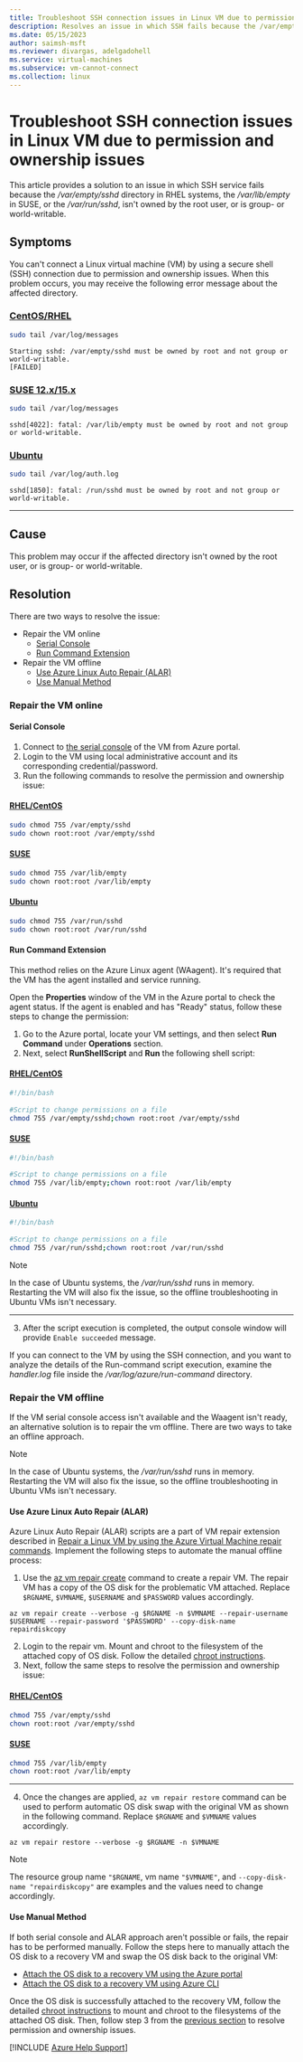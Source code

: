 ```yaml
---
title: Troubleshoot SSH connection issues in Linux VM due to permission and ownership issues 
description: Resolves an issue in which SSH fails because the /var/empty/sshd, or /var/lib/empty, or /var/run/sshd directory isn't owned by the root user, or is group- or world-writable.
ms.date: 05/15/2023
author: saimsh-msft
ms.reviewer: divargas, adelgadohell
ms.service: virtual-machines
ms.subservice: vm-cannot-connect
ms.collection: linux
---
```


# Troubleshoot SSH connection issues in Linux VM due to permission and ownership issues

This article provides a solution to an issue in which SSH service fails because the _/var/empty/sshd_ directory in RHEL systems, the _/var/lib/empty_ in SUSE, or the _/var/run/sshd_, isn't owned by the root user, or is group- or world-writable.

## Symptoms

You can't connect a Linux virtual machine (VM) by using a secure shell (SSH) connection due to permission and ownership issues. When this problem occurs, you may receive the following error message about the affected directory.

### [CentOS/RHEL](#tab/rhelsymp)

```bash
sudo tail /var/log/messages
```

```output
Starting sshd: /var/empty/sshd must be owned by root and not group or world-writable.  
[FAILED]
```

### [SUSE 12.x/15.x](#tab/slessymp)

```bash
sudo tail /var/log/messages
```

```output
sshd[4022]: fatal: /var/lib/empty must be owned by root and not group or world-writable.
```

### [Ubuntu](#tab/ubuntusymp)

```bash
sudo tail /var/log/auth.log
```

```output
sshd[1850]: fatal: /run/sshd must be owned by root and not group or world-writable.
```

---

## Cause

This problem may occur if the affected directory isn't owned by the root user, or is group- or world-writable.

## Resolution

There are two ways to resolve the issue:

* Repair the VM online
  * [Serial Console](#onlinetroubleshooting-serialconsole)
  * [Run Command Extension](#onlinetroubleshooting-runcommand)
* Repair the VM offline
  * [Use Azure Linux Auto Repair (ALAR)](#offlinetroubleshooting-repairvm)
  * [Use Manual Method](#offlinetroubleshooting-manualvm)

### <a id="onlinetroubleshooting"></a>Repair the VM online

#### <a id="onlinetroubleshooting-serialconsole"></a>Serial Console

1. Connect to [the serial console](./serial-console-linux.md) of the VM from Azure portal.
2. Login to the VM using local administrative account and its corresponding credential/password.
3. Run the following commands to resolve the permission and ownership issue:

#### [RHEL/CentOS](#tab/rhelts1)

```bash
sudo chmod 755 /var/empty/sshd
sudo chown root:root /var/empty/sshd
```

#### [SUSE](#tab/slests1)

```bash
sudo chmod 755 /var/lib/empty
sudo chown root:root /var/lib/empty
```

#### [Ubuntu](#tab/ubuntuts1)

```bash
sudo chmod 755 /var/run/sshd
sudo chown root:root /var/run/sshd
```

#### <a id="onlinetroubleshooting-runcommand"></a>Run Command Extension

This method relies on the Azure Linux agent (WAagent). It's required that the VM has the agent installed and service running.

Open the **Properties** window of the VM in the Azure portal to check the agent status. If the agent is enabled and has "Ready" status, follow these steps to change the permission:

1. Go to the Azure portal, locate your VM settings, and then select **Run Command**  under **Operations** section.
2. Next, select **RunShellScript** and **Run** the following shell script:

#### [RHEL/CentOS](#tab/rhelts2)

```bash
#!/bin/bash
    
#Script to change permissions on a file
chmod 755 /var/empty/sshd;chown root:root /var/empty/sshd
```

#### [SUSE](#tab/slests2)

```bash
#!/bin/bash
    
#Script to change permissions on a file
chmod 755 /var/lib/empty;chown root:root /var/lib/empty
```

#### [Ubuntu](#tab/ubuntuts2)

```bash
#!/bin/bash
    
#Script to change permissions on a file
chmod 755 /var/run/sshd;chown root:root /var/run/sshd
```

> [!NOTE]
> In the case of Ubuntu systems, the _/var/run/sshd_ runs in memory. Restarting the VM will also fix the issue, so the offline troubleshooting in Ubuntu VMs isn't necessary.

---

3. After the script execution is completed, the output console window will provide `Enable succeeded` message.

If you can connect to the VM by using the SSH connection, and you want to analyze the details of the Run-command script execution, examine the _handler.log_ file inside the _/var/log/azure/run-command_ directory.

### <a id="offlinetroubleshooting"></a>Repair the VM offline

If the VM serial console access isn't available and the Waagent isn't ready, an alternative solution is to repair the vm offline. There are two ways to take an offline approach.

> [!NOTE]
> In the case of Ubuntu systems, the _/var/run/sshd_ runs in memory. Restarting the VM will also fix the issue, so the offline troubleshooting in Ubuntu VMs isn't necessary.

#### <a id="offlinetroubleshooting-repairvm"></a>Use Azure Linux Auto Repair (ALAR)

Azure Linux Auto Repair (ALAR) scripts are a part of VM repair extension described in [Repair a Linux VM by using the Azure Virtual Machine repair commands](./repair-linux-vm-using-azure-virtual-machine-repair-commands.md).
Implement the following steps to automate the manual offline process:

1. Use the [az vm repair create](/cli/azure/vm/repair#az-vm-repair-create) command to create a repair VM. The repair VM has a copy of the OS disk for the problematic VM attached. Replace `$RGNAME`, `$VMNAME`, `$USERNAME` and `$PASSWORD` values accordingly.

```azurecli-interactive
az vm repair create --verbose -g $RGNAME -n $VMNAME --repair-username $USERNAME --repair-password '$PASSWORD' --copy-disk-name  repairdiskcopy
 ```

2. Login to the repair vm. Mount and chroot to the filesystem of the attached copy of OS disk. Follow the detailed [chroot instructions](./chroot-environment-linux.md).
3. Next, follow the same steps to resolve the permission and ownership issue:

#### [RHEL/CentOS](#tab/rhelts3)

```bash
chmod 755 /var/empty/sshd
chown root:root /var/empty/sshd
```

#### [SUSE](#tab/slests3)

```bash
chmod 755 /var/lib/empty
chown root:root /var/lib/empty
```

---

4. Once the changes are applied, `az vm repair restore` command can be used to perform automatic OS disk swap with the original VM as shown in the following command. Replace `$RGNAME` and `$VMNAME` values accordingly.

```azurecli-interactive
az vm repair restore --verbose -g $RGNAME -n $VMNAME
 ```

> [!Note]
>The resource group name `"$RGNAME`, vm name `"$VMNAME"`, and `--copy-disk-name "repairdiskcopy"` are examples and the values need to change accordingly.

#### <a id="offlinetroubleshooting-manualvm"></a>Use Manual Method

If both serial console and ALAR approach aren't possible or fails, the repair has to be performed manually. Follow the steps here to manually attach the OS disk to a recovery VM and swap the OS disk back to the original VM:

* [Attach the OS disk to a recovery VM using the Azure portal](./troubleshoot-recovery-disks-portal-linux.md)
* [Attach the OS disk to a recovery VM using Azure CLI](./troubleshoot-recovery-disks-linux.md)

Once the OS disk is successfully attached to the recovery VM, follow the detailed [chroot instructions](./chroot-environment-linux.md) to mount and chroot to the filesystems of the attached OS disk. Then, follow step 3 from the [previous section](#offlinetroubleshooting-repairvm) to resolve permission and ownership issues.

[!INCLUDE [Azure Help Support](../../includes/azure-help-support.md)]
